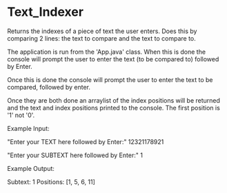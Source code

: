 # Text_Indexer
Returns the indexes of a piece of text the user enters. Does this by comparing 2 lines: the text to compare and the text to compare to.

The application is run from the 'App.java' class. When this is done the console will prompt the user to enter the text (to be compared to)
followed by Enter.

Once this is done the console will prompt the user to enter the text to be compared, followed by enter.

Once they are both done an arraylist of the index positions will be returned and the text and index positions printed to the console. The
first position is '1' not '0'.

Example Input:

"Enter your TEXT here followed by Enter:"
12321178921

"Enter your SUBTEXT here followed by Enter:"
1

Example Output:

Subtext: 1	 Positions: [1, 5, 6, 11]

